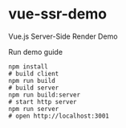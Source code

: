 # vue-ssr-demo

Vue.js Server-Side Render Demo

Run demo guide
```shell
npm install
# build client
npm run build
# build server
npm run build:server
# start http server
npm run server
# open http://localhost:3001
```